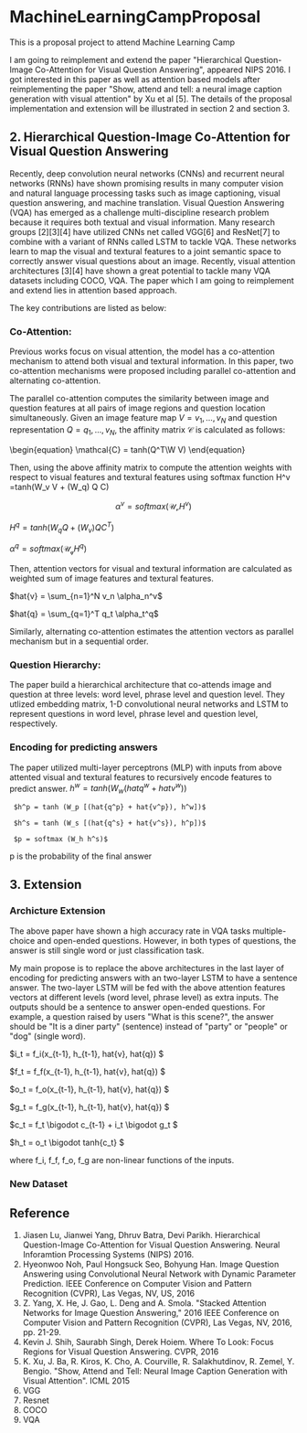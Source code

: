 

# MachineLearningCampProposal
This is a proposal project to attend Machine Learning Camp

I am going to reimplement and extend the paper "Hierarchical Question-Image Co-Attention for Visual Question Answering", appeared NIPS 2016. I got interested in this paper as well as attention based models after reimplementing the paper "Show, attend and tell: a neural image caption generation with visual attention" by Xu et al [5].
The details of the proposal implementation and extension will be illustrated in section 2 and section 3. 

## 2. Hierarchical Question-Image Co-Attention for Visual Question Answering

Recently, deep convolution neural networks (CNNs) and recurrent neural networks (RNNs) have shown promising results in many computer vision and natural language processing tasks such as image captioning, visual question answering, and machine translation. Visual Question Answering (VQA) has emerged as a challenge multi-discipline research problem because it requires both textual and visual information. Many research groups [2][3][4] have utilized CNNs net called VGG[6] and ResNet[7] to combine with a variant of RNNs called LSTM to tackle VQA. These networks learn to map the visual and textural features to a joint semantic space to correctly answer visual questions about an image. Recently, visual attention architectures [3][4] have shown a great potential to tackle many VQA datasets including COCO, VQA. The paper which I am going to reimplement and extend lies in attention based approach. 

The key contributions are listed as below:
### Co-Attention:
Previous works focus on visual attention, the model has a co-attention mechanism to attend both visual and textural information. In this paper, two co-attention mechanisms were proposed including parallel co-attention and alternating co-attention. 

The parallel co-attention computes the similarity between image and question features at all pairs of image regions and question location simultaneously. Given an image feature map $V = {{v_1},\dots,{v_N}}$ and question representation $Q = {{q_1}, \dots, {v_N}}$, the affinity matrix $\mathcal{C}$ is calculated as follows:
  
\begin{equation}
\mathcal{C} = tanh(Q^T\W V)
\end{equation}
 

Then, using the above affinity matrix to compute the attention weights with respect to visual features and textural features using softmax function
  H^v =tanh(W_v V + (W_q) Q C)  
  
  $$\alpha^v = softmax(\mathcal{U_v}H^v)$$
  
  $H^q =tanh(W_q Q + (W_v) Q C^T)$  
  
  $\alpha^q = softmax(\mathcal{U_q}H^q)$
  
  Then, attention vectors for visual and textural information are calculated as weighted sum of image features and textural features.
  
  $hat{v} = \sum_{n=1}^N v_n \alpha_n^v$
  
  $hat{q} = \sum_{q=1}^T q_t \alpha_t^q$
  
Similarly, alternating co-attention estimates the attention vectors as parallel mechanism but in a sequential order.

### Question Hierarchy:
The paper build a hierarchical architecture that co-attends image and question at three levels: word level, phrase level and question level. They utlized embedding matrix, 1-D convolutional neural networks and LSTM to represent questions in word level, phrase level and question level, respectively. 

### Encoding for predicting answers
The paper utilized multi-layer perceptrons (MLP) with inputs from above attented visual and textural features to recursively encode features to predict answer. 
     $h^w = tanh (W_w (hat{q^w} + hat{v^w}))$
     
     $h^p = tanh (W_p [(hat{q^p} + hat{v^p}), h^w])$
     
     $h^s = tanh (W_s [(hat{q^s} + hat{v^s}), h^p])$
     
     $p = softmax (W_h h^s)$
     
p is the probability of the final answer

## 3. Extension
### Archicture Extension

The above paper have shown a high accuracy rate in VQA tasks multiple-choice and open-ended questions. However, in both types of questions, the answer is still single word or just classification task. 

My main propose is to replace the above architectures in the last layer of encoding for predicting answers with an two-layer LSTM to have a sentence answer. The two-layer LSTM will be fed with the above attention features vectors at different levels (word level, phrase level) as extra inputs. The outputs should be a sentence to answer open-ended questions. For example, a question raised by users "What is this scene?", the answer should be "It is a diner party" (sentence) instead of "party" or "people" or "dog" (single word). 

$i_t = f_i(x_{t-1}, h_{t-1}, hat{v}, hat{q}) $

$f_t = f_f(x_{t-1}, h_{t-1}, hat{v}, hat{q}) $

$o_t = f_o(x_{t-1}, h_{t-1}, hat{v}, hat{q}) $

$g_t = f_g(x_{t-1}, h_{t-1}, hat{v}, hat{q}) $

$c_t = f_t \bigodot c_{t-1} + i_t \bigodot g_t $

$h_t = o_t \bigodot tanh{c_t} $

where f_i, f_f, f_o, f_g are non-linear functions of the inputs.

### New Dataset




## Reference

1. Jiasen Lu, Jianwei Yang, Dhruv Batra, Devi Parikh. Hierarchical Question-Image Co-Attention for Visual Question Answering. Neural Inforamtion Processing Systems (NIPS) 2016. 
2. Hyeonwoo Noh, Paul Hongsuck Seo, Bohyung Han. Image Question Answering using Convolutional Neural Network with Dynamic Parameter Prediction. IEEE Conference on Computer Vision and Pattern Recognition (CVPR), Las Vegas, NV, US, 2016
3. Z. Yang, X. He, J. Gao, L. Deng and A. Smola. "Stacked Attention Networks for Image Question Answering," 2016 IEEE Conference on Computer Vision and Pattern Recognition (CVPR), Las Vegas, NV, 2016, pp. 21-29.
4. Kevin J. Shih, Saurabh Singh, Derek Hoiem. Where To Look: Focus Regions for Visual Question Answering. CVPR, 2016
5. K. Xu, J. Ba, R. Kiros, K. Cho, A. Courville, R. Salakhutdinov, R. Zemel, Y. Bengio. "Show, Attend and Tell: Neural Image Caption Generation with Visual Attention". ICML 2015
6. VGG
7. Resnet
8. COCO
9. VQA

